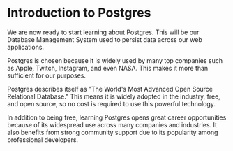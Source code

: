 # Introduction to Postgres

We are now ready to start learning about Postgres. This will be our Database Management System used to persist data across our web applications.

Postgres is chosen because it is widely used by many top companies such as Apple, Twitch, Instagram, and even NASA. This makes it more than sufficient for our purposes.

Postgres describes itself as "The World's Most Advanced Open Source Relational Database." This means it is widely adopted in the industry, free, and open source, so no cost is required to use this powerful technology.

In addition to being free, learning Postgres opens great career opportunities because of its widespread use across many companies and industries. It also benefits from strong community support due to its popularity among professional developers.
